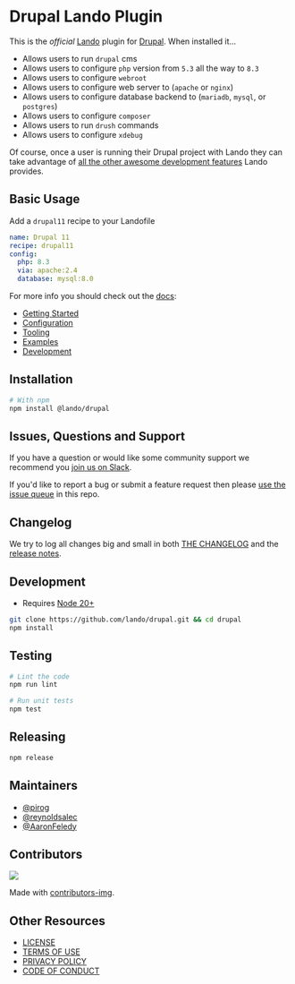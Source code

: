 # Drupal Lando Plugin

This is the _official_ [Lando](https://lando.dev) plugin for [Drupal](https://www.drupal.org/). When installed it...

* Allows users to run `drupal` cms
* Allows users to configure `php` version from `5.3` all the way to `8.3`
* Allows users to configure `webroot`
* Allows users to configure web server to (`apache` or `nginx`)
* Allows users to configure database backend to (`mariadb`, `mysql`, or `postgres`)
* Allows users to configure `composer`
* Allows users to run `drush` commands
* Allows users to configure `xdebug`

Of course, once a user is running their Drupal project with Lando they can take advantage of [all the other awesome development features](https://docs.lando.dev) Lando provides.

## Basic Usage

Add a `drupal11` recipe to your Landofile

```yaml
name: Drupal 11
recipe: drupal11
config:
  php: 8.3
  via: apache:2.4
  database: mysql:8.0
```

For more info you should check out the [docs](https://docs.lando.dev/drupal):

* [Getting Started](https://docs.lando.dev/drupal/getting-started.html)
* [Configuration](https://docs.lando.dev/drupal/config.html)
* [Tooling](https://docs.lando.dev/drupal/tooling.html)
* [Examples](https://github.com/lando/drupal/tree/main/examples)
* [Development](https://docs.lando.dev/drupal/development.html)

## Installation

```bash
# With npm
npm install @lando/drupal
```

## Issues, Questions and Support

If you have a question or would like some community support we recommend you [join us on Slack](https://launchpass.com/devwithlando).

If you'd like to report a bug or submit a feature request then please [use the issue queue](https://github.com/lando/drupal/issues/new/choose) in this repo.

## Changelog

We try to log all changes big and small in both [THE CHANGELOG](https://github.com/lando/drupal/blob/main/CHANGELOG.md) and the [release notes](https://github.com/lando/drupal/releases).


## Development

* Requires [Node 20+](https://nodejs.org/dist/latest-v20.x/)

```bash
git clone https://github.com/lando/drupal.git && cd drupal
npm install
```

## Testing

```bash
# Lint the code
npm run lint

# Run unit tests
npm test
```

## Releasing

```bash
npm release
```


## Maintainers

* [@pirog](https://github.com/pirog)
* [@reynoldsalec](https://github.com/reynoldsalec)
* [@AaronFeledy](https://github.com/AaronFeledy)

## Contributors

<a href="https://github.com/lando/drupal/graphs/contributors">
  <img src="https://contrib.rocks/image?repo=lando/drupal" />
</a>

Made with [contributors-img](https://contrib.rocks).

## Other Resources

* [LICENSE](/LICENSE)
* [TERMS OF USE](https://docs.lando.dev/terms)
* [PRIVACY POLICY](https://docs.lando.dev/privacy)
* [CODE OF CONDUCT](https://docs.lando.dev/coc)

